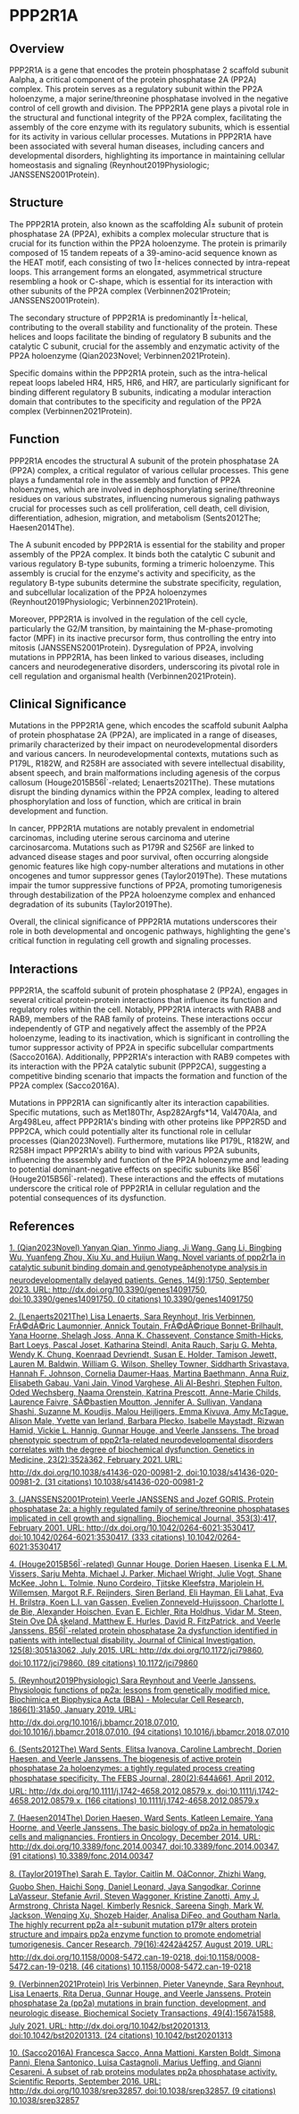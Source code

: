 # PPP2R1A

## Overview
PPP2R1A is a gene that encodes the protein phosphatase 2 scaffold subunit Aalpha, a critical component of the protein phosphatase 2A (PP2A) complex. This protein serves as a regulatory subunit within the PP2A holoenzyme, a major serine/threonine phosphatase involved in the negative control of cell growth and division. The PPP2R1A gene plays a pivotal role in the structural and functional integrity of the PP2A complex, facilitating the assembly of the core enzyme with its regulatory subunits, which is essential for its activity in various cellular processes. Mutations in PPP2R1A have been associated with several human diseases, including cancers and developmental disorders, highlighting its importance in maintaining cellular homeostasis and signaling (Reynhout2019Physiologic; JANSSENS2001Protein).

## Structure
The PPP2R1A protein, also known as the scaffolding AÎ± subunit of protein phosphatase 2A (PP2A), exhibits a complex molecular structure that is crucial for its function within the PP2A holoenzyme. The protein is primarily composed of 15 tandem repeats of a 39-amino-acid sequence known as the HEAT motif, each consisting of two Î±-helices connected by intra-repeat loops. This arrangement forms an elongated, asymmetrical structure resembling a hook or C-shape, which is essential for its interaction with other subunits of the PP2A complex (Verbinnen2021Protein; JANSSENS2001Protein).

The secondary structure of PPP2R1A is predominantly Î±-helical, contributing to the overall stability and functionality of the protein. These helices and loops facilitate the binding of regulatory B subunits and the catalytic C subunit, crucial for the assembly and enzymatic activity of the PP2A holoenzyme (Qian2023Novel; Verbinnen2021Protein).

Specific domains within the PPP2R1A protein, such as the intra-helical repeat loops labeled HR4, HR5, HR6, and HR7, are particularly significant for binding different regulatory B subunits, indicating a modular interaction domain that contributes to the specificity and regulation of the PP2A complex (Verbinnen2021Protein).

## Function
PPP2R1A encodes the structural A subunit of the protein phosphatase 2A (PP2A) complex, a critical regulator of various cellular processes. This gene plays a fundamental role in the assembly and function of PP2A holoenzymes, which are involved in dephosphorylating serine/threonine residues on various substrates, influencing numerous signaling pathways crucial for processes such as cell proliferation, cell death, cell division, differentiation, adhesion, migration, and metabolism (Sents2012The; Haesen2014The). 

The A subunit encoded by PPP2R1A is essential for the stability and proper assembly of the PP2A complex. It binds both the catalytic C subunit and various regulatory B-type subunits, forming a trimeric holoenzyme. This assembly is crucial for the enzyme's activity and specificity, as the regulatory B-type subunits determine the substrate specificity, regulation, and subcellular localization of the PP2A holoenzymes (Reynhout2019Physiologic; Verbinnen2021Protein). 

Moreover, PPP2R1A is involved in the regulation of the cell cycle, particularly the G2/M transition, by maintaining the M-phase-promoting factor (MPF) in its inactive precursor form, thus controlling the entry into mitosis (JANSSENS2001Protein). Dysregulation of PP2A, involving mutations in PPP2R1A, has been linked to various diseases, including cancers and neurodegenerative disorders, underscoring its pivotal role in cell regulation and organismal health (Verbinnen2021Protein).

## Clinical Significance
Mutations in the PPP2R1A gene, which encodes the scaffold subunit Aalpha of protein phosphatase 2A (PP2A), are implicated in a range of diseases, primarily characterized by their impact on neurodevelopmental disorders and various cancers. In neurodevelopmental contexts, mutations such as P179L, R182W, and R258H are associated with severe intellectual disability, absent speech, and brain malformations including agenesis of the corpus callosum (Houge2015B56Î´-related; Lenaerts2021The). These mutations disrupt the binding dynamics within the PP2A complex, leading to altered phosphorylation and loss of function, which are critical in brain development and function.

In cancer, PPP2R1A mutations are notably prevalent in endometrial carcinomas, including uterine serous carcinoma and uterine carcinosarcoma. Mutations such as P179R and S256F are linked to advanced disease stages and poor survival, often occurring alongside genomic features like high copy-number alterations and mutations in other oncogenes and tumor suppressor genes (Taylor2019The). These mutations impair the tumor suppressive functions of PP2A, promoting tumorigenesis through destabilization of the PP2A holoenzyme complex and enhanced degradation of its subunits (Taylor2019The).

Overall, the clinical significance of PPP2R1A mutations underscores their role in both developmental and oncogenic pathways, highlighting the gene's critical function in regulating cell growth and signaling processes.

## Interactions
PPP2R1A, the scaffold subunit of protein phosphatase 2 (PP2A), engages in several critical protein-protein interactions that influence its function and regulatory roles within the cell. Notably, PPP2R1A interacts with RAB8 and RAB9, members of the RAB family of proteins. These interactions occur independently of GTP and negatively affect the assembly of the PP2A holoenzyme, leading to its inactivation, which is significant in controlling the tumor suppressor activity of PP2A in specific subcellular compartments (Sacco2016A). Additionally, PPP2R1A's interaction with RAB9 competes with its interaction with the PP2A catalytic subunit (PPP2CA), suggesting a competitive binding scenario that impacts the formation and function of the PP2A complex (Sacco2016A).

Mutations in PPP2R1A can significantly alter its interaction capabilities. Specific mutations, such as Met180Thr, Asp282Argfs*14, Val470Ala, and Arg498Leu, affect PPP2R1A's binding with other proteins like PPP2R5D and PPP2CA, which could potentially alter its functional role in cellular processes (Qian2023Novel). Furthermore, mutations like P179L, R182W, and R258H impact PPP2R1A's ability to bind with various PP2A subunits, influencing the assembly and function of the PP2A holoenzyme and leading to potential dominant-negative effects on specific subunits like B56Î´ (Houge2015B56Î´-related). These interactions and the effects of mutations underscore the critical role of PPP2R1A in cellular regulation and the potential consequences of its dysfunction.


## References


[1. (Qian2023Novel) Yanyan Qian, Yinmo Jiang, Ji Wang, Gang Li, Bingbing Wu, Yuanfeng Zhou, Xiu Xu, and Huijun Wang. Novel variants of ppp2r1a in catalytic subunit binding domain and genotypeâphenotype analysis in neurodevelopmentally delayed patients. Genes, 14(9):1750, September 2023. URL: http://dx.doi.org/10.3390/genes14091750, doi:10.3390/genes14091750. (0 citations) 10.3390/genes14091750](https://doi.org/10.3390/genes14091750)

[2. (Lenaerts2021The) Lisa Lenaerts, Sara Reynhout, Iris Verbinnen, FrÃ©dÃ©ric Laumonnier, Annick Toutain, FrÃ©dÃ©rique Bonnet-Brilhault, Yana Hoorne, Shelagh Joss, Anna K. Chassevent, Constance Smith-Hicks, Bart Loeys, Pascal Joset, Katharina Steindl, Anita Rauch, Sarju G. Mehta, Wendy K. Chung, Koenraad Devriendt, Susan E. Holder, Tamison Jewett, Lauren M. Baldwin, William G. Wilson, Shelley Towner, Siddharth Srivastava, Hannah F. Johnson, Cornelia Daumer-Haas, Martina Baethmann, Anna Ruiz, Elisabeth Gabau, Vani Jain, Vinod Varghese, Ali Al-Beshri, Stephen Fulton, Oded Wechsberg, Naama Orenstein, Katrina Prescott, Anne-Marie Childs, Laurence Faivre, SÃ©bastien Moutton, Jennifer A. Sullivan, Vandana Shashi, Suzanne M. Koudijs, Malou Heijligers, Emma Kivuva, Amy McTague, Alison Male, Yvette van Ierland, Barbara Plecko, Isabelle Maystadt, Rizwan Hamid, Vickie L. Hannig, Gunnar Houge, and Veerle Janssens. The broad phenotypic spectrum of ppp2r1a-related neurodevelopmental disorders correlates with the degree of biochemical dysfunction. Genetics in Medicine, 23(2):352â362, February 2021. URL: http://dx.doi.org/10.1038/s41436-020-00981-2, doi:10.1038/s41436-020-00981-2. (31 citations) 10.1038/s41436-020-00981-2](https://doi.org/10.1038/s41436-020-00981-2)

[3. (JANSSENS2001Protein) Veerle JANSSENS and Jozef GORIS. Protein phosphatase 2a: a highly regulated family of serine/threonine phosphatases implicated in cell growth and signalling. Biochemical Journal, 353(3):417, February 2001. URL: http://dx.doi.org/10.1042/0264-6021:3530417, doi:10.1042/0264-6021:3530417. (333 citations) 10.1042/0264-6021:3530417](https://doi.org/10.1042/0264-6021:3530417)

[4. (Houge2015B56Î´-related) Gunnar Houge, Dorien Haesen, Lisenka E.L.M. Vissers, Sarju Mehta, Michael J. Parker, Michael Wright, Julie Vogt, Shane McKee, John L. Tolmie, Nuno Cordeiro, Tjitske Kleefstra, Marjolein H. Willemsen, Margot R.F. Reijnders, Siren Berland, Eli Hayman, Eli Lahat, Eva H. Brilstra, Koen L.I. van Gassen, Evelien Zonneveld-Huijssoon, Charlotte I. de Bie, Alexander Hoischen, Evan E. Eichler, Rita Holdhus, Vidar M. Steen, Stein Ove DÃ¸skeland, Matthew E. Hurles, David R. FitzPatrick, and Veerle Janssens. B56Î´-related protein phosphatase 2a dysfunction identified in patients with intellectual disability. Journal of Clinical Investigation, 125(8):3051â3062, July 2015. URL: http://dx.doi.org/10.1172/jci79860, doi:10.1172/jci79860. (89 citations) 10.1172/jci79860](https://doi.org/10.1172/jci79860)

[5. (Reynhout2019Physiologic) Sara Reynhout and Veerle Janssens. Physiologic functions of pp2a: lessons from genetically modified mice. Biochimica et Biophysica Acta (BBA) - Molecular Cell Research, 1866(1):31â50, January 2019. URL: http://dx.doi.org/10.1016/j.bbamcr.2018.07.010, doi:10.1016/j.bbamcr.2018.07.010. (94 citations) 10.1016/j.bbamcr.2018.07.010](https://doi.org/10.1016/j.bbamcr.2018.07.010)

[6. (Sents2012The) Ward Sents, Elitsa Ivanova, Caroline Lambrecht, Dorien Haesen, and Veerle Janssens. The biogenesis of active protein phosphatase 2a holoenzymes: a tightly regulated process creating phosphatase specificity. The FEBS Journal, 280(2):644â661, April 2012. URL: http://dx.doi.org/10.1111/j.1742-4658.2012.08579.x, doi:10.1111/j.1742-4658.2012.08579.x. (166 citations) 10.1111/j.1742-4658.2012.08579.x](https://doi.org/10.1111/j.1742-4658.2012.08579.x)

[7. (Haesen2014The) Dorien Haesen, Ward Sents, Katleen Lemaire, Yana Hoorne, and Veerle Janssens. The basic biology of pp2a in hematologic cells and malignancies. Frontiers in Oncology, December 2014. URL: http://dx.doi.org/10.3389/fonc.2014.00347, doi:10.3389/fonc.2014.00347. (91 citations) 10.3389/fonc.2014.00347](https://doi.org/10.3389/fonc.2014.00347)

[8. (Taylor2019The) Sarah E. Taylor, Caitlin M. OâConnor, Zhizhi Wang, Guobo Shen, Haichi Song, Daniel Leonard, Jaya Sangodkar, Corinne LaVasseur, Stefanie Avril, Steven Waggoner, Kristine Zanotti, Amy J. Armstrong, Christa Nagel, Kimberly Resnick, Sareena Singh, Mark W. Jackson, Wenqing Xu, Shozeb Haider, Analisa DiFeo, and Goutham Narla. The highly recurrent pp2a aÎ±-subunit mutation p179r alters protein structure and impairs pp2a enzyme function to promote endometrial tumorigenesis. Cancer Research, 79(16):4242â4257, August 2019. URL: http://dx.doi.org/10.1158/0008-5472.can-19-0218, doi:10.1158/0008-5472.can-19-0218. (46 citations) 10.1158/0008-5472.can-19-0218](https://doi.org/10.1158/0008-5472.can-19-0218)

[9. (Verbinnen2021Protein) Iris Verbinnen, Pieter Vaneynde, Sara Reynhout, Lisa Lenaerts, Rita Derua, Gunnar Houge, and Veerle Janssens. Protein phosphatase 2a (pp2a) mutations in brain function, development, and neurologic disease. Biochemical Society Transactions, 49(4):1567â1588, July 2021. URL: http://dx.doi.org/10.1042/bst20201313, doi:10.1042/bst20201313. (24 citations) 10.1042/bst20201313](https://doi.org/10.1042/bst20201313)

[10. (Sacco2016A) Francesca Sacco, Anna Mattioni, Karsten Boldt, Simona Panni, Elena Santonico, Luisa Castagnoli, Marius Ueffing, and Gianni Cesareni. A subset of rab proteins modulates pp2a phosphatase activity. Scientific Reports, September 2016. URL: http://dx.doi.org/10.1038/srep32857, doi:10.1038/srep32857. (9 citations) 10.1038/srep32857](https://doi.org/10.1038/srep32857)